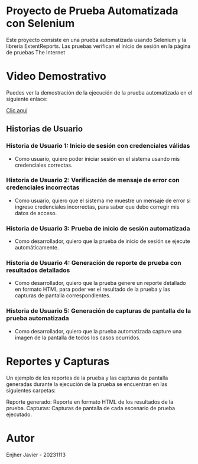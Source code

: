 # Proyecto de Prueba Automatizada con Selenium

Este proyecto consiste en una prueba automatizada usando Selenium y la librería ExtentReports. Las pruebas verifican el inicio de sesión en la página de pruebas The Internet

# Video Demostrativo
Puedes ver la demostración de la ejecución de la prueba automatizada en el siguiente enlace:

[Clic aquí]()

## Historias de Usuario

### Historia de Usuario 1: Inicio de sesión con credenciales válidas
- Como usuario, quiero poder iniciar sesión en el sistema usando mis credenciales correctas.

### Historia de Usuario 2: Verificación de mensaje de error con credenciales incorrectas
- Como usuario, quiero que el sistema me muestre un mensaje de error si ingreso credenciales incorrectas, para saber que debo corregir mis datos de acceso.

### Historia de Usuario 3: Prueba de inicio de sesión automatizada
- Como desarrollador, quiero que la prueba de inicio de sesión se ejecute automáticamente.

### Historia de Usuario 4: Generación de reporte de prueba con resultados detallados
- Como desarrollador, quiero que la prueba genere un reporte detallado en formato HTML para poder ver el resultado de la prueba y las capturas de pantalla correspondientes.

### Historia de Usuario 5: Generación de capturas de pantalla de la prueba automatizada
- Como desarrollador, quiero que la prueba automatizada capture una imagen de la pantalla de todos los casos ocurridos.

# Reportes y Capturas
Un ejemplo de los reportes de la prueba y las capturas de pantalla generadas durante la ejecución de la prueba se encuentran en las siguientes carpetas:

Reporte generado: Reporte en formato HTML de los resultados de la prueba.
Capturas: Capturas de pantalla de cada escenario de prueba ejecutado.

# Autor

Enjher Javier - 20231113
